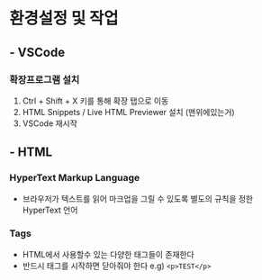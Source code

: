 # 환경설정 및 작업

## - VSCode

### 확장프로그램 설치
 1. Ctrl + Shift + X 키를 통해 확장 탭으로 이동
 2. HTML Snippets / Live HTML Previewer 설치 (맨위에있는거)
 3. VSCode 재시작

## - HTML

### HyperText Markup Language
 - 브라우저가 텍스트를 읽어 마크업을 그릴 수 있도록 별도의 규칙을 정한 HyperText 언어
 
### Tags
 - HTML에서 사용할수 있는 다양한 태그들이 존재한다
 - 반드시 태그를 시작하면 닫아줘야 한다 e.g) `<p>TEST</p>`
